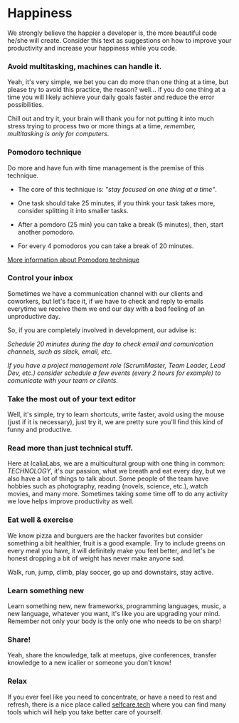 # Happiness

We strongly believe the happier a developer is, the more beautiful code he/she will create. Consider this text as suggestions on how to improve your productivity and increase your happiness while you code.

### Avoid multitasking, machines can handle it.

Yeah, it's very simple, we bet you can do more than one thing at a time, but please try to avoid this practice, the reason? well... if you do one thing at a time you will likely achieve your daily goals faster and reduce the error possibilities.

Chill out and try it, your brain will thank you for not putting it into much stress trying to process two or more things at a time, _remember, multitasking is only for computers_.

### Pomodoro technique

Do more and have fun with time management is the premise of this technique.

- The core of this technique is: _"stay focused on one thing at a time"_.

- One task should take 25 minutes, if you think your task takes more, consider splitting it into smaller tasks.

- After a pomdoro (25 min) you can take a break (5 minutes), then, start another pomodoro.

- For every 4 pomodoros you can take a break of 20 minutes.

[More information about Pomodoro technique](http://pomodorotechnique.com/get-started/)

### Control your inbox

Sometimes we have a communication channel with our clients and coworkers, but let's face it, if we have to check and reply to emails everytime we receive them we end our day with a bad feeling of an unproductive day.

So, if you are completely involved in development, our advise is:

_Schedule 20 minutes during the day to check email and comunication channels, such as slack, email, etc._

_If you have a project management role (ScrumMaster, Team Leader, Lead Dev, etc.) consider schedule a few events (every 2 hours for example) to comunicate with your team or clients._

### Take the most out of your text editor

Well, it's simple, try to learn shortcuts, write faster, avoid using the mouse (just if it is necessary), just try it, we are pretty sure you'll find this kind of funny and productive.

### Read more than just technical stuff.

Here at IcaliaLabs, we are a multicultural group with one thing in common:  _TECHNOLOGY_, it's our passion, what we breath and eat every day, but we also have a lot of things to talk about. Some people of the team have hobbies such as photography, reading (novels, science, etc.), watch movies, and many more. Sometimes taking some time off to do any activity we love helps improve productivity as well.

### Eat well & exercise

We know pizza and burguers are the hacker favorites but consider something a bit healthier, fruit is a good example. Try to include greens on every meal you have, it will definitely make you feel better, and let's be honest dropping a bit of weight has never make anyone sad.

Walk, run, jump, climb, play soccer, go up and downstairs, stay active.

### Learn something new

Learn something new, new frameworks, programming languages, music, a new language, whatever you want, it's like you are upgrading your mind. Remember not only your body is the only one who needs to be on sharp!

### Share!

Yeah, share the knowledge, talk at meetups, give conferences, transfer knowledge to a new icalier or someone you don't know!

### Relax

If you ever feel like you need to concentrate, or have a need to rest and refresh, there is a nice place called [selfcare.tech](http://selfcare.tech/) where you can find many tools which will help you take better care of yourself.
